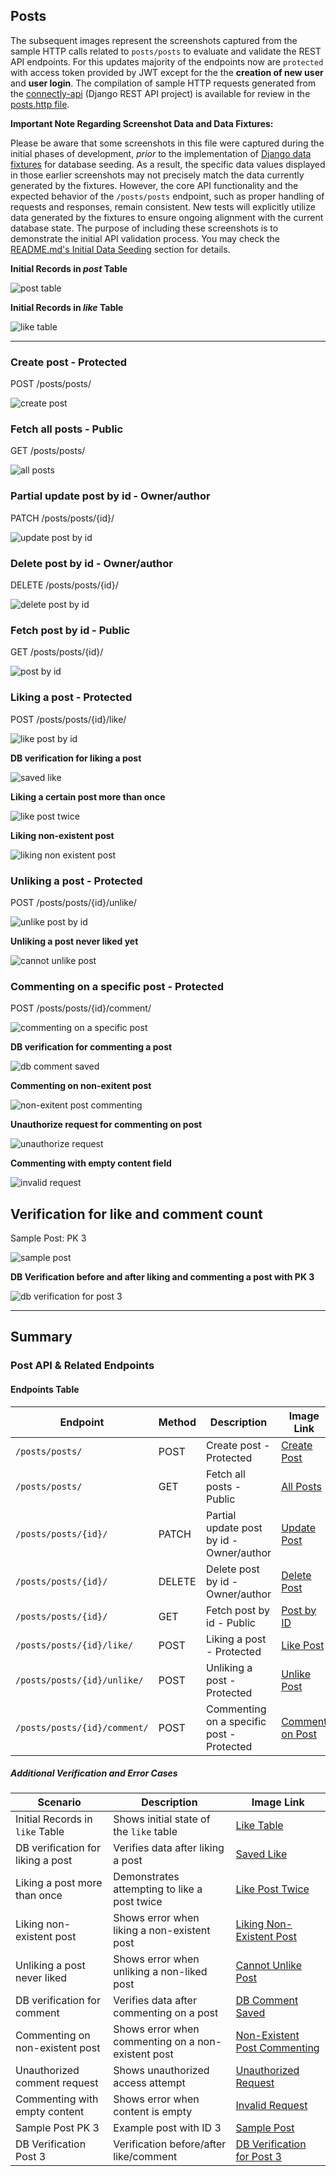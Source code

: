 ## Posts

The subsequent images represent the screenshots captured from the sample HTTP calls related to `posts/posts` to evaluate and validate the REST API endpoints. For this updates majority of the endpoints now are `protected` with access token provided by JWT except for the the **creation of new user** and **user login**. The compilation of sample HTTP requests generated from the [connectly-api](https://github.com/imperionite/marmite/tree/main/connectly-api) (Django REST API project) is available for review in the [posts.http file](https://github.com/imperionite/marmite/blob/main/posts.http).

**Important Note Regarding Screenshot Data and Data Fixtures:**

Please be aware that some screenshots in this file were captured during the initial phases of development, _prior_ to the implementation of [Django data fixtures](https://docs.djangoproject.com/en/5.1/topics/db/fixtures/) for database seeding. As a result, the specific data values displayed in those earlier screenshots may not precisely match the data currently generated by the fixtures. However, the core API functionality and the expected behavior of the `/posts/posts` endpoint, such as proper handling of requests and responses, remain consistent. New tests will explicitly utilize data generated by the fixtures to ensure ongoing alignment with the current database state. The purpose of including these screenshots is to demonstrate the initial API validation process. You may check the [README.md's Initial Data Seeding](https://github.com/imperionite/marmite/blob/main/README.md#ids) section for details.

**Initial Records in _post_ Table**

![post table](https://drive.google.com/uc?id=1iwB4TQJwF_2DGEMgga_lOYFCsJy5NBYO)

**Initial Records in _like_ Table**

![like table](https://drive.google.com/uc?id=19wVsnd6rCrsYqhgRwkVqw9O_GZzFqLMl)

---

### Create post - Protected

POST /posts/posts/

![create post](https://drive.google.com/uc?id=1tx-eDLDo6L80G0pe5kNgBvWyZI77oYbf)

### Fetch all posts - Public

GET /posts/posts/

![all posts](https://drive.google.com/uc?id=1Tcnpl-TDkrRaHPLy7yc-GQrCoalZKLak)

### Partial update post by id - Owner/author

PATCH /posts/posts/{id}/

![update post by id](https://drive.google.com/uc?id=1C9XPQFKoVLUrgkY6n5wuX38fy2W_wvLL)

### Delete post by id - Owner/author

DELETE /posts/posts/{id}/

![delete post by id](https://drive.google.com/uc?id=1G2iEGpsgZe9hJlvYMmQO6SQcRtAuitDV)

### Fetch post by id - Public

GET /posts/posts/{id}/

![post by id](https://drive.google.com/uc?id=1eyGABDfDBA9H5rEq4ukmq_g1casVAKVJ)

### Liking a post - Protected

POST /posts/posts/{id}/like/

![like post by id](https://drive.google.com/uc?id=14t1tl-1PVzc3HIrA_syphNmzavYvP9co)

**DB verification for liking a post**

![saved like](https://drive.google.com/uc?id=136ipF50S22v4uRvANv9WWQHYs2q_YZaR)

**Liking a certain post more than once**

![like post twice](https://drive.google.com/uc?id=1Q0IaxV6-I8gOXK9wiItK9n33h0yD_Ze9)

**Liking non-existent post**

![liking non existent post](https://drive.google.com/uc?id=1X7XK3qPKArVE458EDPrJGjmMdCxyXZck)

### Unliking a post - Protected

POST /posts/posts/{id}/unlike/

![unlike post by id](https://drive.google.com/uc?id=1mBpuyOFXwXwxj9kCWrI7Uxc2H6L-5Nb4)

**Unliking a post never liked yet**

![cannot unlike post](https://drive.google.com/uc?id=1dyDMnyECcuKY1083oGWiYPh3yuC-wh7m)

### Commenting on a specific post - Protected

POST /posts/posts/{id}/comment/

![commenting on a specific post](https://drive.google.com/uc?id=1FniAoCW8lAFVTa3tXhnex_Mk9sol4XKA)

**DB verification for commenting a post**

![db comment saved](https://drive.google.com/uc?id=1RwIjeeYx4ikDiewF7imvOCqBXC-kWH-P)

**Commenting on non-exitent post**

![non-exitent post commenting](https://drive.google.com/uc?id=1D-euEVuoBlY5PVUnLiPbnipuajDUIWM0)

**Unauthorize request for commenting on post**

![unauthorize request](https://drive.google.com/uc?id=1guGdzhnOEd-A9RynT71SATNewMAhrHuA)

**Commenting with empty content field**

![invalid request](https://drive.google.com/uc?id=1SDPfQafPyv7gx-hqPIm6_proRd_7zWNq)

## Verification for like and comment count

Sample Post: PK 3

![sample post](https://drive.google.com/uc?id=1z21_4thraC0ZrcPXNATf9sHeBTCXN7CH)

**DB Verification before and after liking and commenting a post with PK 3**

![db verification for post 3](https://drive.google.com/uc?id=1fAxsDVDYdRmdg0xKFfIwGbOcxT9OOaaQ)

---

## Summary

### Post API & Related Endpoints

#### Endpoints Table

| Endpoint                     | Method | Description                               | Image Link                                                                          |
| ---------------------------- | ------ | ----------------------------------------- | ----------------------------------------------------------------------------------- |
| `/posts/posts/`              | POST   | Create post - Protected                   | [Create Post](https://drive.google.com/uc?id=1tx-eDLDo6L80G0pe5kNgBvWyZI77oYbf)     |
| `/posts/posts/`              | GET    | Fetch all posts - Public                  | [All Posts](https://drive.google.com/uc?id=1Tcnpl-TDkrRaHPLy7yc-GQrCoalZKLak)       |
| `/posts/posts/{id}/`         | PATCH  | Partial update post by id - Owner/author  | [Update Post](https://drive.google.com/uc?id=1C9XPQFKoVLUrgkY6n5wuX38fy2W_wvLL)     |
| `/posts/posts/{id}/`         | DELETE | Delete post by id - Owner/author          | [Delete Post](https://drive.google.com/uc?id=1G2iEGpsgZe9hJlvYMmQO6SQcRtAuitDV)     |
| `/posts/posts/{id}/`         | GET    | Fetch post by id - Public                 | [Post by ID](https://drive.google.com/uc?id=1eyGABDfDBA9H5rEq4ukmq_g1casVAKVJ)      |
| `/posts/posts/{id}/like/`    | POST   | Liking a post - Protected                 | [Like Post](https://drive.google.com/uc?id=14t1tl-1PVzc3HIrA_syphNmzavYvP9co)       |
| `/posts/posts/{id}/unlike/`  | POST   | Unliking a post - Protected               | [Unlike Post](https://drive.google.com/uc?id=1mBpuyOFXwXwxj9kCWrI7Uxc2H6L-5Nb4)     |
| `/posts/posts/{id}/comment/` | POST   | Commenting on a specific post - Protected | [Comment on Post](https://drive.google.com/uc?id=1FniAoCW8lAFVTa3tXhnex_Mk9sol4XKA) |

##### Additional Verification and Error Cases

| Scenario                          | Description                                        | Image Link                                                                                       |
| --------------------------------- | -------------------------------------------------- | ------------------------------------------------------------------------------------------------ |
| Initial Records in `like` Table   | Shows initial state of the `like` table            | [Like Table](https://drive.google.com/uc?id=19wVsnd6rCrsYqhgRwkVqw9O_GZzFqLMl)                   |
| DB verification for liking a post | Verifies data after liking a post                  | [Saved Like](https://drive.google.com/uc?id=136ipF50S22v4uRvANv9WWQHYs2q_YZaR)                   |
| Liking a post more than once      | Demonstrates attempting to like a post twice       | [Like Post Twice](https://drive.google.com/uc?id=1Q0IaxV6-I8gOXK9wiItK9n33h0yD_Ze9)              |
| Liking non-existent post          | Shows error when liking a non-existent post        | [Liking Non-Existent Post](https://drive.google.com/uc?id=1X7XK3qPKArVE458EDPrJGjmMdCxyXZck)     |
| Unliking a post never liked       | Shows error when unliking a non-liked post         | [Cannot Unlike Post](https://drive.google.com/uc?id=1dyDMnyECcuKY1083oGWiYPh3yuC-wh7m)           |
| DB verification for comment       | Verifies data after commenting on a post           | [DB Comment Saved](https://drive.google.com/uc?id=1RwIjeeYx4ikDiewF7imvOCqBXC-kWH-P)             |
| Commenting on non-existent post   | Shows error when commenting on a non-existent post | [Non-Existent Post Commenting](https://drive.google.com/uc?id=1D-euEVuoBlY5PVUnLiPbnipuajDUIWM0) |
| Unauthorized comment request      | Shows unauthorized access attempt                  | [Unauthorized Request](https://drive.google.com/uc?id=1guGdzhnOEd-A9RynT71SATNewMAhrHuA)         |
| Commenting with empty content     | Shows error when content is empty                  | [Invalid Request](https://drive.google.com/uc?id=1SDPfQafPyv7gx-hqPIm6_proRd_7zWNq)              |
| Sample Post PK 3                  | Example post with ID 3                             | [Sample Post](https://drive.google.com/uc?id=1z21_4thraC0ZrcPXNATf9sHeBTCXN7CH)                  |
| DB Verification Post 3            | Verification before/after like/comment             | [DB Verification for Post 3](https://drive.google.com/uc?id=1fAxsDVDYdRmdg0xKFfIwGbOcxT9OOaaQ)   |
